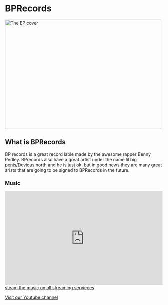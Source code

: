 <!DOCTYPE html>
<html>
<link rel="stylesheet" href="styles.css">
<head>
<title>BPRecords</title>
</head>
<body>


<h1>BPRecords</h1>
<p>
<img src="logo.png" alt="The EP cover" width="500" height="350" >
</p>




<h2>What is BPRecords</h2>
<p>BP records is a great record lable made by the awesome rapper Benny Pedley. BPrecords also have a great artist under the name lil big penis/Devious north and he is just ok. but in good news they are many great arists that are going to be signed to BPRecords in the future.  </p>

<h3>Music</h3>
<iframe width="100%" height="300" scrolling="no" frameborder="no" allow="autoplay" src="https://w.soundcloud.com/player/?url=https%3A//api.soundcloud.com/users/315178539&color=%23ff5500&auto_play=false&hide_related=false&show_comments=true&show_user=true&show_reposts=false&show_teaser=true&visual=true"></iframe>

<div class="links"
<p>
<a href="https://unitedmasters.com/benny-pedley">steam the music on all streaming servieces </a>

</p>
<a  href="https://www.youtube.com/channel/UCxmN3EWaK2zPo6ShM11wgrA?view_as=subscriber">Visit our Youtube channel</a>
</p>
</div>
</iframe>
</body>
</html>

